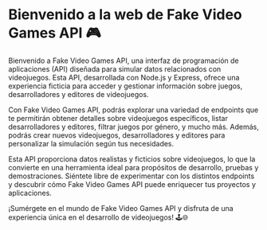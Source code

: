# Bienvenido a la web de Fake Video Games API 🎮

Bienvenido a Fake Video Games API, una interfaz de programación de aplicaciones (API) diseñada para simular datos relacionados con videojuegos. Esta API, desarrollada con Node.js y Express, ofrece una experiencia ficticia para acceder y gestionar información sobre juegos, desarrolladores y editores de videojuegos.

Con Fake Video Games API, podrás explorar una variedad de endpoints que te permitirán obtener detalles sobre videojuegos específicos, listar desarrolladores y editores, filtrar juegos por género, y mucho más. Además, podrás crear nuevos videojuegos, desarrolladores y editores para personalizar la simulación según tus necesidades.

Esta API proporciona datos realistas y ficticios sobre videojuegos, lo que la convierte en una herramienta ideal para propósitos de desarrollo, pruebas y demostraciones. Siéntete libre de experimentar con los distintos endpoints y descubrir cómo Fake Video Games API puede enriquecer tus proyectos y aplicaciones.

¡Sumérgete en el mundo de Fake Video Games API y disfruta de una experiencia única en el desarrollo de videojuegos! 🕹️🌐

